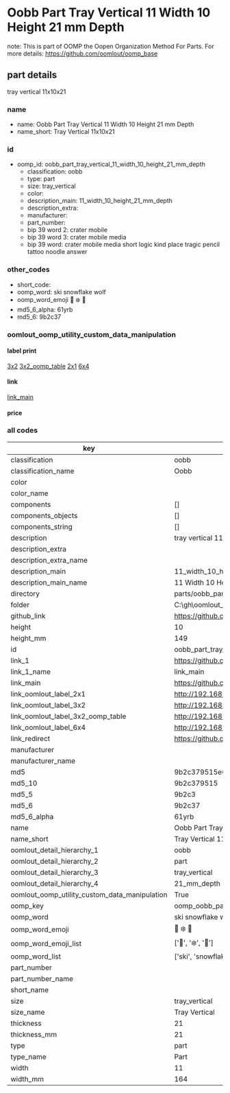 # Oobb Part Tray Vertical 11 Width 10 Height 21 mm Depth  

note: This is part of OOMP the Oopen Organization Method For Parts. For more details: https://github.com/oomlout/oomp_base

##  part details
  



tray vertical 11x10x21



### name
* name: Oobb Part Tray Vertical 11 Width 10 Height 21 mm Depth
* name_short: Tray Vertical 11x10x21 
### id
* oomp_id: oobb_part_tray_vertical_11_width_10_height_21_mm_depth
  * classification: oobb
  * type: part
  * size: tray_vertical
  * color: 
  * description_main: 11_width_10_height_21_mm_depth
  * description_extra: 
  * manufacturer: 
  * part_number: 
  * bip 39 word 2: crater mobile
  * bip 39 word 3: crater mobile media
  * bip 39 word: crater mobile media short logic kind place tragic pencil tattoo noodle answer

### other_codes
* short_code: 
* oomp_word: ski snowflake wolf
* oomp_word_emoji :ski: :snowflake: :wolf:
* md5_6_alpha: 61yrb
* md5_6: 9b2c37






### oomlout_oomp_utility_custom_data_manipulation
#### label print
[3x2](http://192.168.1.245:1112/?label=oomp%2061yrb)
[3x2_oomp_table](http://192.168.1.108:1112/?label=oomp%2061yrb)
[2x1](http://192.168.1.242:1112/?label=oomp%2061yrb)
[6x4](http://192.168.1.55:1112/?label=oomp%2061yrb)    

#### link

[link_main](https://github.com/oomlout/oomlout_oobb_version_4_generated_parts/tree/main/navigation_oomp/oobb/part/tray_vertical/11_width_10_height_21_mm_depth/part)                              

#### price







### all codes 
| key | value |  
| --- | --- |  
| classification | oobb |  
| classification_name | Oobb |  
| color |  |  
| color_name |  |  
| components | [] |  
| components_objects | [] |  
| components_string | [] |  
| description | tray vertical 11x10x21 |  
| description_extra |  |  
| description_extra_name |  |  
| description_main | 11_width_10_height_21_mm_depth |  
| description_main_name | 11 Width 10 Height 21 mm Depth |  
| directory | parts/oobb_part_tray_vertical_11_width_10_height_21_mm_depth |  
| folder | C:\gh\oomlout_oobb_version_4_generated_parts\parts\oobb_part_tray_vertical_11_width_10_height_21_mm_depth |  
| github_link | https://github.com/oomlout/oomlout_oomp_part_src/tree/main/parts/oobb_part_tray_vertical_11_width_10_height_21_mm_depth |  
| height | 10 |  
| height_mm | 149 |  
| id | oobb_part_tray_vertical_11_width_10_height_21_mm_depth |  
| link_1 | https://github.com/oomlout/oomlout_oobb_version_4_generated_parts/tree/main/navigation_oomp/oobb/part/tray_vertical/11_width_10_height_21_mm_depth/part |  
| link_1_name | link_main |  
| link_main | https://github.com/oomlout/oomlout_oobb_version_4_generated_parts/tree/main/navigation_oomp/oobb/part/tray_vertical/11_width_10_height_21_mm_depth/part |  
| link_oomlout_label_2x1 | http://192.168.1.242:1112/?label=oomp%2061yrb |  
| link_oomlout_label_3x2 | http://192.168.1.245:1112/?label=oomp%2061yrb |  
| link_oomlout_label_3x2_oomp_table | http://192.168.1.108:1112/?label=oomp%2061yrb |  
| link_oomlout_label_6x4 | http://192.168.1.55:1112/?label=oomp%2061yrb |  
| link_redirect | https://github.com/oomlout/oomlout_oobb_version_4_generated_parts/tree/main/parts/oobb_tray_vertical_11_10_21 |  
| manufacturer |  |  
| manufacturer_name |  |  
| md5 | 9b2c379515e6f4b9ea41cc6d14e39994 |  
| md5_10 | 9b2c379515 |  
| md5_5 | 9b2c3 |  
| md5_6 | 9b2c37 |  
| md5_6_alpha | 61yrb |  
| name | Oobb Part Tray Vertical 11 Width 10 Height 21 mm Depth |  
| name_short | Tray Vertical 11x10x21  |  
| oomlout_detail_hierarchy_1 | oobb |  
| oomlout_detail_hierarchy_2 | part |  
| oomlout_detail_hierarchy_3 | tray_vertical |  
| oomlout_detail_hierarchy_4 | 21_mm_depth |  
| oomlout_oomp_utility_custom_data_manipulation | True |  
| oomp_key | oomp_oobb_part_tray_vertical_11_width_10_height_21_mm_depth |  
| oomp_word | ski snowflake wolf |  
| oomp_word_emoji | :ski: :snowflake: :wolf: |  
| oomp_word_emoji_list | [':ski:', ':snowflake:', ':wolf:'] |  
| oomp_word_list | ['ski', 'snowflake', 'wolf'] |  
| part_number |  |  
| part_number_name |  |  
| short_name |  |  
| size | tray_vertical |  
| size_name | Tray Vertical |  
| thickness | 21 |  
| thickness_mm | 21 |  
| type | part |  
| type_name | Part |  
| width | 11 |  
| width_mm | 164 |  
